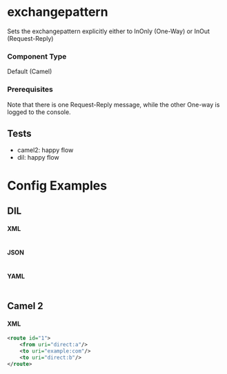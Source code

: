 # exchangepattern

Sets the exchangepattern explicitly either to InOnly (One-Way) or InOut (Request-Reply)

### Component Type

Default (Camel)

### Prerequisites

Note that there is one Request-Reply message, while the other One-way is logged to the console.

## Tests

- camel2: happy flow
- dil: happy flow

# Config Examples

## DIL

#### XML

```xml

```

#### JSON

```json

```

#### YAML

```yaml

```

## Camel 2

#### XML

```xml
<route id="1">
    <from uri="direct:a"/>
    <to uri="example:com"/>
    <to uri="direct:b"/>
</route>
```




